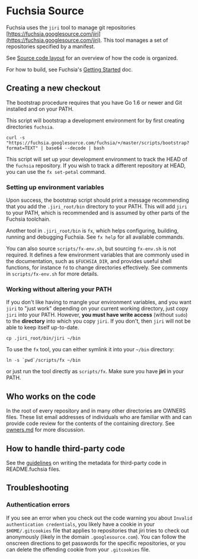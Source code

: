 Fuchsia Source
==============

Fuchsia uses the `jiri` tool to manage git repositories
[https://fuchsia.googlesource.com/jiri](https://fuchsia.googlesource.com/jiri).
This tool manages a set of repositories specified by a manifest.

See [Source code layout](layout.md) for an overview of how the code is organized.

For how to build, see Fuchsia's [Getting Started](/docs/getting_started.md) doc.

## Creating a new checkout

The bootstrap procedure requires that you have Go 1.6 or newer and Git
installed and on your PATH.

This script will bootstrap a development environment for by first creating
directories `fuchsia`.

```
curl -s "https://fuchsia.googlesource.com/fuchsia/+/master/scripts/bootstrap?format=TEXT" | base64 --decode | bash
```

This script will set up your development environment to track the HEAD of the
`fuchsia` repository. If you wish to track a different repository at HEAD, you can
use the `fx set-petal` command.

### Setting up environment variables

Upon success, the bootstrap script should print a message recommending that you
add the `.jiri_root/bin` directory to your PATH. This will add `jiri` to your
PATH, which is recommended and is assumed by other parts of the Fuchsia
toolchain.

Another tool in `.jiri_root/bin` is `fx`, which helps configuring, building,
running and debugging Fuchsia. See `fx help` for all available commands.

You can also source `scripts/fx-env.sh`, but sourcing `fx-env.sh` is not
required. It defines a few environment variables that are commonly used in the
documentation, such as `$FUCHSIA_DIR`, and provides useful shell functions, for
instance `fd` to change directories effectively. See comments in
`scripts/fx-env.sh` for more details.

### Working without altering your PATH

If you don't like having to mangle your environment variables, and you want
`jiri` to "just work" depending on your current working directory, just copy
`jiri` into your PATH.  However, **you must have write access** (without `sudo`)
to the **directory** into which you copy `jiri`.  If you don't, then `jiri`
will not be able to keep itself up-to-date.

```
cp .jiri_root/bin/jiri ~/bin
```

To use the `fx` tool, you can either symlink it into your `~/bin` directory:

```
ln -s `pwd`/scripts/fx ~/bin
```

or just run the tool directly as `scripts/fx`. Make sure you have **jiri** in
your PATH.

## Who works on the code

In the root of every repository and in many other directories are
OWNERS files. These list email addresses of individuals who are
familiar with and can provide code review for the contents of the
containing directory. See [owners.md](owners.md) for more
discussion.

## How to handle third-party code

See the [guidelines](third_party-metadata.md) on writing the metadata for
third-party code in README.fuchsia files.

## Troubleshooting

### Authentication errors

If you see an error when you check out the code warning you about `Invalid
authentication credentials`, you likely have a cookie in your
`$HOME/.gitcookies` file that applies to repositories that jiri tries to check
out anonymously (likely in the domain `.googlesource.com`).  You can follow the
onscreen directions to get passwords for the specific repositories, or you can
delete the offending cookie from your `.gitcookies` file.
